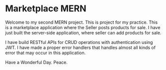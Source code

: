 # Marketplace MERN

Welcome to my second MERN project. This is project for my practice.
This is a marketplace application where the Seller posts products for sale.
I have just built the server-side application, where seller can add products for sale.

I have build RESTful APIs for CRUD operations with authentication using JWT.
I have made a proper error handlers that handles almost all kinds of error that may occur in this application.

Have a Wonderful Day.
Peace.
